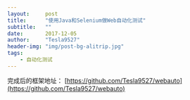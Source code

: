```yaml
---
layout:     post
title:      "使用Java和Selenium做Web自动化测试"
subtitle:   ""
date:       2017-12-05
author:     "Tesla9527"
header-img: "img/post-bg-alitrip.jpg"
tags:
    - 自动化测试
---
```


完成后的框架地址：
[https://github.com/Tesla9527/webauto](https://github.com/Tesla9527/webauto)

